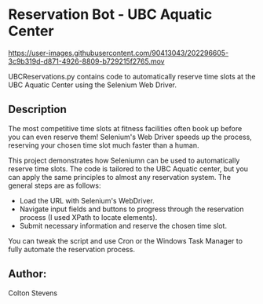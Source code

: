 # Reservation Bot - UBC Aquatic Center

https://user-images.githubusercontent.com/90413043/202296605-3c9b319d-d871-4926-8809-b729215f2765.mov

UBCReservations.py contains code to automatically reserve time slots at the UBC Aquatic Center using the Selenium Web Driver.

## Description

The most competitive time slots at fitness facilities often book up before you can even reserve them! 
Selenium's Web Driver speeds up the process, reserving your chosen time slot much faster than a human.

This project demonstrates how Seleniumn can be used to automatically reserve time slots.
The code is tailored to the UBC Aquatic center, but you can apply the same principles to almost any reservation system. 
The general steps are as follows:
- Load the URL with Selenium's WebDriver.
- Navigate input fields and buttons to progress through the reservation process (I used XPath to locate elements).
- Submit necessary information and reserve the chosen time slot.

You can tweak the script and use Cron or the Windows Task Manager to fully automate the reservation process.

## Author:

Colton Stevens




